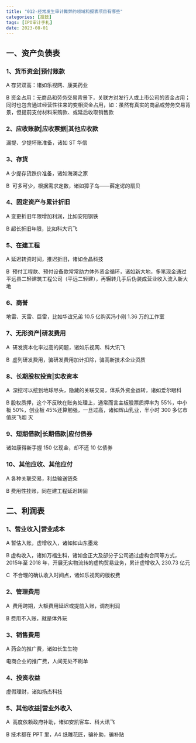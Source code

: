 ```yaml
---
title: "012-经常发生审计舞弊的领域和报表项目有哪些"
categories: [投技]
tags: [IPO审计手札]
date: 2023-08-01
---
```

## 一、资产负债表

### 1、货币资金|预付账款

A 存贷双高：诸如乐视网、康美药业

B 资金占用：无商品和劳务交易背景下，关联方对发行人或上市公司的资金占用；同时也包含通过经营性往来的变相资金占用，如：虽然有真实的商品或劳务交易背景，但提前支付材料采购款、或延后收取销售款

### 2、应收账款|应收票据|其他应收款

漏提、少提坏账准备，诸如 ST 华信

### 3、存货

A 少提存货跌价准备，诸如海澜之家

B  可多可少，根据需求定数，诸如獐子岛——薛定谔的扇贝

### 4、固定资产与累计折旧

A 变更折旧年限增加利润，比如安阳钢铁

B 超长折旧年限，比如科大讯飞

### 5、在建工程

A 延迟转资时间，推迟折旧，诸如金晶科技

B  预付工程款、预付设备款常常助力体外资金循环，诸如新大地，多笔现金通过平远县二轻建筑工程公司（平远二轻建），再辗转几手后伪装成营业收入流入新大地

### 6、商誉

地雷、天雷、巨雷，比如华谊兄弟 10.5 亿购买冯小刚 1.36 万的工作室

### 7、无形资产|研发费用

A  研发资本化率过高的问题，诸如乐视网、科大讯飞

B  虚列研发费用，骗研发费用加计扣除，骗高新技术企业资质

### 8、长期股权投资|实收资本

A  深挖可以挖到地球尽头，隐藏的关联交易，体系外资金运转，诸如爱尔眼科

B 股权质押，这个不反映在账务处理上，通常而言主板股票质押率为 55%，中小板 50%，创业板 45%还算勉强，一旦过高，诸如辉山乳业，半小时 300 多亿市值灰飞烟 灭

### 9、短期借款|长期借款|应付债券

诸如康得新手握 150 亿现金，却不还 10 亿债券

### 10、其他应收、其他应付

A 各种关联交易，利益输送链条

B 费用性挂账，同在建工程延迟转固

## 二、利润表

### 1、营业收入|营业成本

A 暂估入账，虚增收入，诸如如山东墨龙

B 虚构收入，诸如万福生科，诸如金正大及部分子公司通过虚构合同等方式，2015年至 2018 年，开展无实物流转的虚构贸易业务，累计虚增收入 230.73 亿元

C  不合理的确认收入时间点，诸如乐视网的版权费

### 2、管理费用

A  费用跨期，大额费用延迟或提前入账，调剂利润

B 费用不入账，就是体外玩

### 3、销售费用

A 药企的推广费，诸如长生生物

电商企业的推广费，人间无处不刷单

### 4、投资收益

虚假理财，诸如扬杰科技

### 5、其他收益|营业外收入

A  高度依赖政府补助，诸如安凯客车、科大讯飞

B 技术都在 PPT 里，A4 纸雕花匠，骗补助，骗补贴
